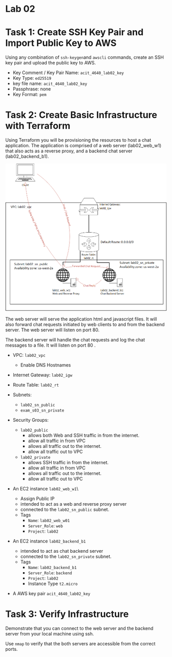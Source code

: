# Lab 02 

# Task 1: Create SSH Key Pair and Import Public Key to AWS

Using any combination of `ssh-keygen`and `awscli` commands, create an SSH key pair and upload the public key to AWS.

- Key Comment / Key Pair Name: `acit_4640_lab02_key`
- Key Type: `ed25519`
- key file name: `acit_4640_lab02_key`
- Passphrase: none
- Key Format: `pem`

# Task 2: Create Basic Infrastructure with Terraform

Using Terraform you will be provisioning the resources to host a chat application.
The application is comprised of a web server (lab02_web_w1)
that also acts as a reverse proxy, and a backend chat server (lab02_backend_b1).

![Image of the infrastructure](./lab_02.png)

The web server will serve the application html and javascript files.
It will also forward chat requests initiated by web clients to and from the backend server. The web server will listen on port 80.

The backend server will handle the chat requests and log the chat messages to a file.
It will listen on port 80 .

- VPC: `lab02_vpc`
  - Enable DNS Hostnames

- Internet Gateway: `lab02_igw`
- Route Table: `lab02_rt`
- Subnets:
  - `lab02_sn_public`
  - `exam_s03_sn_private`
- Security Groups:
  - `lab02_public`
    - allows both Web and SSH traffic in from the internet.
    - allow all traffic in from VPC
    - allows all traffic out to the internet.
    - allow all traffic out to VPC
  - `lab02_private`
    - allows SSH traffic in from the internet.
    - allow all traffic in from VPC
    - allows all traffic out to the internet.
    - allow all traffic out to VPC
- An EC2 instance `lab02_web_w1`\
  - Assign Public IP
  - intended to act as a web and reverse proxy server
  - connected to the `lab02_sn_public` subnet.
  - Tags
    - `Name`: `lab02_web_w01`
    - `Server_Role`: `web`
    - `Project`: `lab02 `
- An EC2 instance `lab02_backend_b1`
  - intended to act as chat backend server
  - connected to the `lab02_sn_private` subnet.
  - Tags
    - `Name`: `lab02_backend_b1`
    - `Server_Role`: `backend`
    - `Project`: `lab02 `
    - Instance Type `t2.micro`
- A AWS key pair `acit_4640_lab02_key`


# Task 3: Verify Infrastructure 
Demonstrate that you can connect to the web server and the backend server from your local machine using ssh.

Use `nmap` to verify that the both servers are accessible from the correct ports.